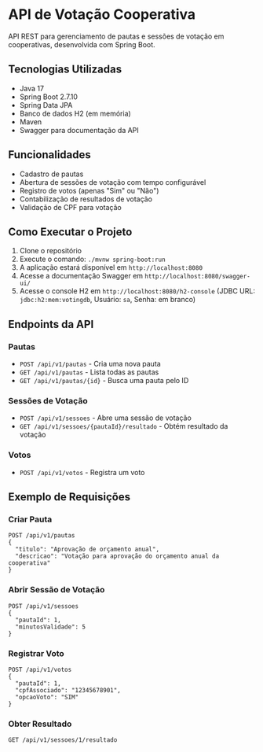 # API de Votação Cooperativa

API REST para gerenciamento de pautas e sessões de votação em cooperativas, desenvolvida com Spring Boot.

## Tecnologias Utilizadas

- Java 17
- Spring Boot 2.7.10
- Spring Data JPA
- Banco de dados H2 (em memória)
- Maven
- Swagger para documentação da API

## Funcionalidades

- Cadastro de pautas
- Abertura de sessões de votação com tempo configurável
- Registro de votos (apenas "Sim" ou "Não")
- Contabilização de resultados de votação
- Validação de CPF para votação

## Como Executar o Projeto

1. Clone o repositório
2. Execute o comando: `./mvnw spring-boot:run`
3. A aplicação estará disponível em `http://localhost:8080`
4. Acesse a documentação Swagger em `http://localhost:8080/swagger-ui/`
5. Acesse o console H2 em `http://localhost:8080/h2-console` (JDBC URL: `jdbc:h2:mem:votingdb`, Usuário: `sa`, Senha: em branco)

## Endpoints da API

### Pautas

- `POST /api/v1/pautas` - Cria uma nova pauta
- `GET /api/v1/pautas` - Lista todas as pautas
- `GET /api/v1/pautas/{id}` - Busca uma pauta pelo ID

### Sessões de Votação

- `POST /api/v1/sessoes` - Abre uma sessão de votação
- `GET /api/v1/sessoes/{pautaId}/resultado` - Obtém resultado da votação

### Votos

- `POST /api/v1/votos` - Registra um voto

## Exemplo de Requisições

### Criar Pauta

```
POST /api/v1/pautas
{
  "titulo": "Aprovação de orçamento anual",
  "descricao": "Votação para aprovação do orçamento anual da cooperativa"
}
```

### Abrir Sessão de Votação

```
POST /api/v1/sessoes
{
  "pautaId": 1,
  "minutosValidade": 5
}
```

### Registrar Voto

```
POST /api/v1/votos
{
  "pautaId": 1,
  "cpfAssociado": "12345678901",
  "opcaoVoto": "SIM"
}
```

### Obter Resultado

```
GET /api/v1/sessoes/1/resultado
```
